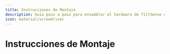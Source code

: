 ```yaml
---
title: Instrucciones de Montaje
description: Guía paso a paso para ensamblar el hardware de TiltSense utilizando ESP32, sensores y pantalla táctil.
icon: material/screwdriver
---
```


# Instrucciones de Montaje
